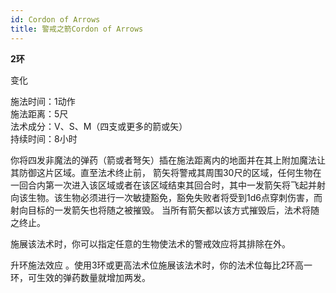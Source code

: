 ```yaml
---
id: Cordon of Arrows
title: 警戒之箭Cordon of Arrows
---
```


**2环**

变化

施法时间：1动作  
施法距离：5尺  
法术成分：V、S、M（四支或更多的箭或矢）  
持续时间：8小时  


你将四发非魔法的弹药（箭或者弩矢）插在施法距离内的地面并在其上附加魔法让其防御这片区域。直至法术终止前，
箭矢将警戒其周围30尺的区域，任何生物在一回合内第一次进入该区域或者在该区域结束其回合时，其中一发箭矢将飞起并射向该生物。该生物必须进行一次敏捷豁免，豁免失败者将受到1d6点穿刺伤害，而射向目标的一发箭矢也将随之被摧毁。
当所有箭矢都以该方式摧毁后，法术将随之终止。


施展该法术时，你可以指定任意的生物使法术的警戒效应将其排除在外。

升环施法效应
。使用3环或更高法术位施展该法术时，你的法术位每比2环高一环，可生效的弹药数量就增加两发。
